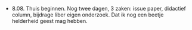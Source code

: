 - 8.08. Thuis beginnen. Nog twee dagen, 3 zaken: issue paper, didactief column, bijdrage liber eigen onderzoek. Dat ik nog een beetje helderheid geest mag hebben.